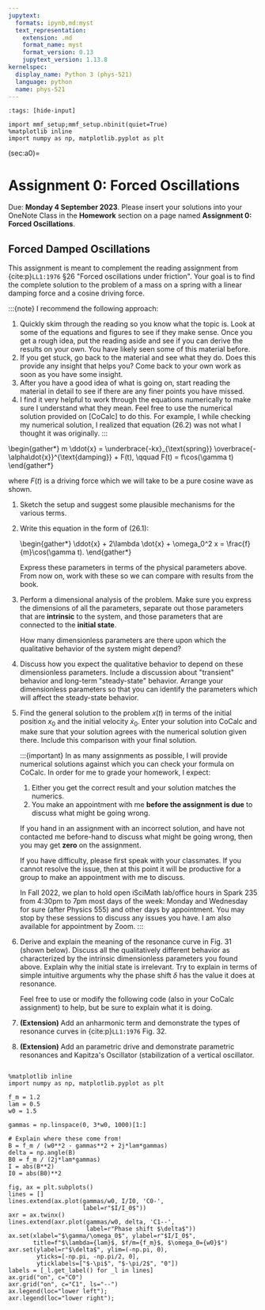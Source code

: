 ```yaml
---
jupytext:
  formats: ipynb,md:myst
  text_representation:
    extension: .md
    format_name: myst
    format_version: 0.13
    jupytext_version: 1.13.8
kernelspec:
  display_name: Python 3 (phys-521)
  language: python
  name: phys-521
---
```


```{code-cell}
:tags: [hide-input]

import mmf_setup;mmf_setup.nbinit(quiet=True)
%matplotlib inline
import numpy as np, matplotlib.pyplot as plt
```

(sec:a0)=
# Assignment 0: Forced Oscillations

Due: **Monday 4 September 2023**.  Please insert your solutions into your OneNote Class in
the **Homework** section on a page named **Assignment 0: Forced Oscillations**.

## Forced Damped Oscillations

This assignment is meant to complement the reading assignment from {cite:p}`LL1:1976`
§26 "Forced oscillations under friction".  Your goal is to find the complete solution to
the problem of a mass on a spring with a linear damping force and a cosine driving
force.

:::{note}
I recommend the following approach:

1. Quickly skim through the reading so you know what the topic is.  Look at some of the
   equations and figures to see if they make sense.  Once you get a rough idea, put the
   reading aside and see if you can derive the results on your own.  You have likely
   seen some of this material before.
2. If you get stuck, go back to the material and see what they do.  Does this provide
   any insight that helps you?  Come back to your own work as soon as you have some
   insight.
3. After you have a good idea of what is going on, start reading the material in detail
   to see if there are any finer points you have missed.
4. I find it very helpful to work through the equations numerically to make sure I
   understand what they mean.  Feel free to use the numerical solution provided on
   [CoCalc] to do this.  For example, I while checking my numerical solution, I realized
   that equation (26.2) was not what I thought it was originally.
:::

\begin{gather*}
  m \ddot{x}  = \underbrace{-kx}_{\text{spring}} 
                \overbrace{-\alpha\dot{x}}^{\text{damping}}
                + F(t), \qquad
  F(t) = f\cos(\gamma t)
\end{gather*}

where $F(t)$ is a driving force which we will take to be a pure cosine wave as shown.

1. Sketch the setup and suggest some plausible mechanisms for the various terms.
2. Write this equation in the form of (26.1):

   \begin{gather*}
     \ddot{x} + 2\lambda \dot{x} + \omega_0^2 x = \frac{f}{m}\cos(\gamma t).
   \end{gather*}
   
   Express these parameters in terms of the physical parameters above.  From now on,
   work with these so we can compare with results from the book.
3. Perform a dimensional analysis of the problem.  Make sure you express the dimensions
   of all the parameters, separate out those parameters that are **intrinsic** to the
   system, and those parameters that are connected to the **initial state**.

   How many dimensionless parameters are there upon which the qualitative behavior of
   the system might depend?
4. Discuss how you expect the qualitative behavior to depend on these dimensionless
   parameters.  Include a discussion about "transient" behavior and long-term
   "steady-state" behavior.  Arrange your dimensionless parameters so that you can
   identify the parameters which will affect the steady-state behavior.
5. Find the general solution to the problem $x(t)$ in terms of the initial position
   $x_0$ and the initial velocity $\dot{x}_0$.  Enter your solution into CoCalc and make
   sure that your solution agrees with the numerical solution given there.  Include this
   comparison with your final solution.
   
   :::{important}
   In as many assignments as possible, I will provide numerical solutions against which
   you can check your formula on CoCalc.  In order for me to grade your homework, I
   expect:
   
   1. Either you get the correct result and your solution matches the numerics.
   2. You make an appointment with me **before the assignment is due** to discuss what
      might be going wrong.
      
   If you hand in an assignment with an incorrect solution, and have not contacted me
   before-hand to discuss what might be going wrong, then you may get **zero** on the
   assignment.
   
   If you have difficulty, please first speak with your classmates.  If you cannot
   resolve the issue, then at this point it will be productive for a group to make an
   appointment with me to discuss.
   
   In Fall 2022, we plan to hold open iSciMath lab/office hours in Spark 235 from 4:30pm
   to 7pm most days of the week: Monday and Wednesday for sure (after Physics 555) and
   other days by appointment.  You may stop by these sessions to discuss any issues you
   have.  I am also available for appointment by Zoom.
   :::
6. Derive and explain the meaning of the resonance curve in Fig. 31 (shown below).
   Discuss all the qualitatively different behavior as characterized by the intrinsic
   dimensionless parameters you found above.  Explain why the initial state is
   irrelevant.  Try to explain in terms of simple intuitive arguments why the phase
   shift $\delta$ has the value it does at resonance.

   Feel free to use or modify the following code (also in your CoCalc assignment) to
   help, but be sure to explain what it is doing.

7. **(Extension)** Add an anharmonic term and demonstrate the types of resonance curves
   in {cite:p}`LL1:1976` Fig. 32.
   
8. **(Extension)** Add an parametric drive and demonstrate parametric resonances and
   Kapitza's Oscillator (stabilization of a vertical oscillator.
```{code-cell}

%matplotlib inline
import numpy as np, matplotlib.pyplot as plt

f_m = 1.2
lam = 0.5
w0 = 1.5

gammas = np.linspace(0, 3*w0, 1000)[1:]

# Explain where these come from!
B = f_m / (w0**2 - gammas**2 + 2j*lam*gammas)
delta = np.angle(B)
B0 = f_m / (2j*lam*gammas)
I = abs(B**2)
I0 = abs(B0)**2

fig, ax = plt.subplots()
lines = []
lines.extend(ax.plot(gammas/w0, I/I0, 'C0-', 
                     label=r"$I/I_0$"))
axr = ax.twinx()
lines.extend(axr.plot(gammas/w0, delta, 'C1--', 
                      label=r"Phase shift $\delta$"))
ax.set(xlabel="$\gamma/\omega_0$", ylabel=r"$I/I_0$",
       title=f"$\lambda={lam}$, $f/m={f_m}$, $\omega_0={w0}$")
axr.set(ylabel=r"$\delta$", ylim=(-np.pi, 0),
        yticks=[-np.pi, -np.pi/2, 0], 
        yticklabels=["$-\pi$", "$-\pi/2$", "0"]) 
labels = [_l.get_label() for _l in lines]
ax.grid("on", c="C0")
axr.grid("on", c="C1", ls="--")
ax.legend(loc="lower left");
axr.legend(loc="lower right");
```
